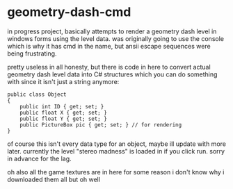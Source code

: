 # geometry-dash-cmd
in progress project, basically attempts to render a geometry dash level in windows forms using the level data. was originally going to use the console which is why it has cmd in the name, but ansii escape sequences were being frustrating.

pretty useless in all honesty, but there is code in here to convert actual geometry dash level data into C# structures which you can do something with since it isn't just a string anymore:
```
public class Object
{
    public int ID { get; set; }
    public float X { get; set; }
    public float Y { get; set; }
    public PictureBox pic { get; set; } // for rendering
}
```
of course this isn't every data type for an object, maybe ill update with more later. currently the level "stereo madness" is loaded in if you click run. sorry in advance for the lag.

oh also all the game textures are in here for some reason i don't know why i downloaded them all but oh well

